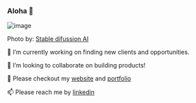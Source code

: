 ### Aloha 👋

![image](https://user-images.githubusercontent.com/322761/189049342-ecf3c6ce-6185-48ee-aaaa-14f18e847e7c.png)

Photo by: [Stable difussion AI](https://github.com/lstein/stable-diffusion)
<!--
**omniwired/omniwired** is a ✨ _special_ ✨ repository because its `README.md` (this file) appears on your GitHub profile.

Here are some ideas to get you started:

- 🔭 I’m currently working on ...
- 🌱 I’m currently learning ...
- 👯 I’m looking to collaborate on ...
- 🤔 I’m looking for help with ...
- 💬 Ask me about ...
- 📫 How to reach me: ...
- 😄 Pronouns: ...
- ⚡ Fun fact: ...
-->

🔭 I’m currently working on finding new clients and opportunities.

👯 I’m looking to collaborate on building products!

🔭 Please checkout my [website](https://omniwired.com) and [portfolio](https://omniwired.com/portfolio)

📫 Please reach me by [linkedin](https://www.linkedin.com/in/combetto/)

